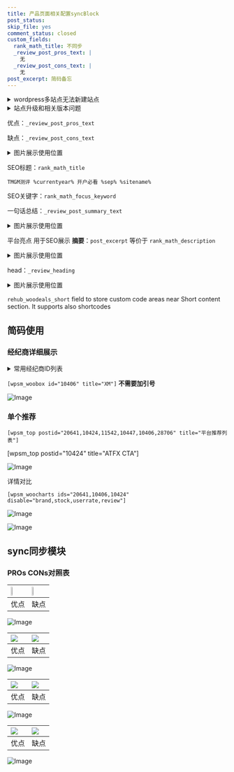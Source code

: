 ```yaml
---
title: 产品页面相关配置syncBlock
post_status: 
skip_file: yes
comment_status: closed
custom_fields:
  rank_math_title: 不同步
  _review_post_pros_text: |
    无
  _review_post_cons_text: |
    无
post_excerpt: 简码备忘
---
```

<details><summary>wordpress多站点无法新建站点</summary>

<li>和报错需要清理cookies一样的原因</li>
<li>wp-config.php里面<code>define( 'SUBDOMAIN_INSTALL', false );//子域名安装</code></li>
<li>新建子站点是用<code>define( 'SUBDOMAIN_INSTALL', true);//子域名安装</code> 完成以后，改成<code>false</code></li>
</details>

<details><summary>站点升级和相关版本问题</summary>

<p>wordpress：5.9.9
woocommerce：7.5.1
出现问题的地方：主题选项里面>><strong>Product layout >>compact style</strong></p>
<p>如何出现没有用过的字段 导致无法保存。先导出配置 然后进行修改，后面再次恢复即可。</p>
<p>出现部分字段无法显示时，需要返回默认布局后，对产品进行保存就好了。</p>
<p></p>
</details>

优点：`_review_post_pros_text`

缺点：`_review_post_cons_text`

<details><summary>图片展示使用位置</summary>

<img src="https://prod-files-secure.s3.us-west-2.amazonaws.com/39ed1227-6d7d-4570-be36-9ccd4a2c4241/f51d3d83-55d4-4bdf-9604-f37ec77ab556/Untitled.png?X-Amz-Algorithm=AWS4-HMAC-SHA256&X-Amz-Content-Sha256=UNSIGNED-PAYLOAD&X-Amz-Credential=ASIAZI2LB4663CINVA6V%2F20250627%2Fus-west-2%2Fs3%2Faws4_request&X-Amz-Date=20250627T105516Z&X-Amz-Expires=3600&X-Amz-Security-Token=IQoJb3JpZ2luX2VjEHsaCXVzLXdlc3QtMiJHMEUCIQD6JGs5Fj6tIpSGbUSHzdDB9d%2FgTiLD6cSc5hh309%2FV0QIgFc%2FLtRfpNx5JGJ4mm19aArCvbQYDONH8WZh%2BcdJBC9gq%2FwMIdBAAGgw2Mzc0MjMxODM4MDUiDNQUI3xRuElfZCTwNyrcA94BiC7fooHpR6Q9e5f0Rg9LCkQXGE5zyM0VMsv4lAoZq5A4U%2F3iihT5ffpJdecoq6523QQZhVVGT4PKwh%2BitwVuo0EMUDQntrJq9E44%2B0Jpwxp9zxXDhFH%2BomdnUxbll5oI31uM6Yf4KkgPA4vghw6gL2WCjfqqaN0iC%2FcvvrLzP3HnnMZVgSxgEtJeLJ1yMANeZpm89ot5T8Npqpu2BjGts96DUQWX%2BFWCi4wnfjW6EuJpjPWpNLju4mHN1L8gA5WGbg5OOlVPildBvKJifgyU5dBNb6lJJf%2FS3qPakX0QIa2El5evtY0S7AbUh%2FpOA9EB8UC5s8g5y68vMmnz230t6a0iUcrnPJlFnr4g9uQYWc%2BNeHNl8oDt5ySF41drRHkDCiZNDL5OoX29vgMyT1mlIAzBHlsp%2BwEhGkyEyEmn17iYE6QrPFFC7SnILFLSGcgh%2F84yLgJGlplR7Mk8OuyNfywunW5405pGHWxxb9smuSaE0QCaMNNhGcxcgxMWmV3R6f4NORCl3YC36MpoKH1Gaptyn3pYIL1Y3FnO2zcvDsFQq8pGJuOphaUmYakdgptIAOHVrdShMaO3DoNKG6lXB095ytkyrbTKCwFsgPxoyyr%2FDSnYUThJMwLqMKPj%2BcIGOqUBI5U0YPSBo0b78ZuCz7Cye3cVjjcCWfgLRGn4qjjqKTG08aWQCI%2Bfgt363t8w5w5vpNTa05a8vekL5K%2FQEDk1ymqtOYe1NAPj1IgmqFGPEvNEQ%2FxR0lgZHTmHzzOpgn6ExYWmd5WslnsfKwb9RJVy3QASRd2mlsp87pQJPEmfIyg8n5nslGYH8fpxm5jdaGZ5r2y82Ec0m330yZEp%2F1r36dfD3tdm&X-Amz-Signature=442b55c6abae4166302cc4120a81f23098180774016ecb626477f27db2dadbff&X-Amz-SignedHeaders=host&x-amz-checksum-mode=ENABLED&x-id=GetObject" alt="Image">
</details>

SEO标题：`rank_math_title`

`TMGM测评 %currentyear% 开户必看 %sep% %sitename%`

SEO关键字：`rank_math_focus_keyword`

一句话总结：`_review_post_summary_text`

<details><summary>图片展示使用位置</summary>

<img src="https://prod-files-secure.s3.us-west-2.amazonaws.com/39ed1227-6d7d-4570-be36-9ccd4a2c4241/4b96a922-296c-4f4e-8630-d1c870cbce01/Untitled.png?X-Amz-Algorithm=AWS4-HMAC-SHA256&X-Amz-Content-Sha256=UNSIGNED-PAYLOAD&X-Amz-Credential=ASIAZI2LB466RCPRLQZT%2F20250627%2Fus-west-2%2Fs3%2Faws4_request&X-Amz-Date=20250627T105517Z&X-Amz-Expires=3600&X-Amz-Security-Token=IQoJb3JpZ2luX2VjEHsaCXVzLXdlc3QtMiJGMEQCICXvIo5bPHBu6UbgZrPYJJuMgUfZQEHfcuJJ8eaH66V4AiB8ZnNPF7O90ZUGAzUNazpDeLd2YNfCTFGwrQe%2FrC%2ByACr%2FAwh0EAAaDDYzNzQyMzE4MzgwNSIMTw5eJ3LznswVkz7eKtwDJxPDH3eE09HHa14OUNaFPdxknCjlTxGKmwgw7bIrlZnjgzJKDz76Cy6oedLidVMq7HGPMTR%2BYqahyXtZ%2FaHuVTIAUw8LWfSVKlpUfx7f%2B412v%2FZnna%2B4LDshB7kdXq9uaq0f4%2FxwZMhOpotQ4j52p%2FGs3ovA13aRN6rJGZ%2B83PGz9Jp%2BiFn%2BsatrS%2BiJRQ%2FToPaaxSJsw33wo0bpy7yPctVvp4VvApN%2FA5aWnDRisC8%2FVesY6VFyiDsEdpnqP67KBWzfChpkIslW8LOgrynOz7xgVI60YdqM7rg5%2FcuRt0kpXUzBq%2FVOtby7f8YtuOCEyE1h7OQQb709VJ0FN1TDYkQ8JJl6gdd7Xyi1Lv0XXGF4gzrnSkDek1wpAt%2Bi7djL17b5U7aU0Ot%2F7Ox6RW0tbgrMrwKdF0%2B%2FZIFe3ECEgN%2FZNHvoZf8yKb%2F3WWagsIQ4mqdiliAN2O4cvYQF2u5WuCuNmxfZq3vjkjvL7i5O5abNmLZpyeqw4YxlNJvWsfQqlFap77vEeDKWoz8Wzc0NeAT2ooh7%2BtZFMXEcsVbd25PF0XElENULB2Wg84hL2MZmfKdiS8Cwe9Mw88wv0sLl8yYOI7t1nNNOcSqPYVA8XEeaRjE1D50610gs%2FqAw6eL5wgY6pgFzDvAPUjHeftGZFYWudsrM7UvO9vhJz1mwNdbRv%2FyNqNFbFYpJDAPpiWiQQEDqlcF0S8D5PfkMeP9eHNLPH3TajxXTkuEt6ETIj5aR0MvYkFv8A%2BR4dcBDZmDNRm5qzYd5F2ewCjLkUxmMPle2vNUHnvEIfcC24jS9GWLSPK8%2BkpUKELU6dOfSMVhc2Tj5e5Qn93K90axOtcDjZSs1bWs8SH2gB9gh&X-Amz-Signature=74a9c0a7dda96e61bf5a3cbda3c59f2c298fafd9612cc25b68bdf5761b475bde&X-Amz-SignedHeaders=host&x-amz-checksum-mode=ENABLED&x-id=GetObject" alt="Image">
</details>

平台亮点 用于SEO展示 **摘要**：`post_excerpt`  等价于 `rank_math_description`

<details><summary>图片展示使用位置</summary>

<img src="https://prod-files-secure.s3.us-west-2.amazonaws.com/39ed1227-6d7d-4570-be36-9ccd4a2c4241/1ee11f63-b60a-4dfe-a7a7-d58ff23b5d88/Untitled.png?X-Amz-Algorithm=AWS4-HMAC-SHA256&X-Amz-Content-Sha256=UNSIGNED-PAYLOAD&X-Amz-Credential=ASIAZI2LB466VQFDMKFJ%2F20250627%2Fus-west-2%2Fs3%2Faws4_request&X-Amz-Date=20250627T105517Z&X-Amz-Expires=3600&X-Amz-Security-Token=IQoJb3JpZ2luX2VjEHsaCXVzLXdlc3QtMiJGMEQCIBq1GiMCaxbuH9DaiIB%2Bk5o4LiUDUbhiYgwfw9CkbM%2BQAiAVVO00ItTpn49ehcx62t4rwgNwdRvbwAnO7tGI3QdzYir%2FAwh0EAAaDDYzNzQyMzE4MzgwNSIM2OuKsz7DKZO55I9kKtwDUxrWomiqVrUQVGautcf6Q3PjPDcp%2FuAsfR71RAyAtFTk5swqFri4t6ESULH%2BAxL1jxi1Zmr0m7%2F5PY1kqyiJcGG2LYCbSJ0LGmNndcNrIVxpBE5HDLmLDnUpT2slZnBRcZ5SwGUm31iwA710O1ygIohZR5skr5zmC8xrLoIXK1bLt%2FO8UXl9rI6pqMPH%2F8IaB9UaZ%2B%2BikdivR17CXHlFAPs1Gjq3PqmGc4CaMIdZTeGcEAyPnLB4iO5nB4AgsmbjU5GPHir0QgTXx8bVes1xMTveKnfvzLndn2IsS4NmNi8HcC4MwWBBMukWaGe3v19VcXua2f%2BAeuXgdxQtl%2FqiurED74ew9RSGRRN9%2BeQ5ltzxSz%2BqDzvkA1IAGEmEuWvva0TFDSp9STB9u%2BxGgGYm6ZVDQi2uku%2B4D83Uv71EOnTLbeokvnme%2FNBdgP%2BW0ZLcpVCq%2BPZbGLnilIS7Eyw6fVs78a7gB73oPxaByfWbCdVzJ3gtLDlY5bAf91X%2BLZjr%2F%2BIYsjd6s5AtBAj7OgxKY%2FZ2Agm0PDEcjsz69GoOTZA0Sr1pUqxl1VGjX0NGGcMjDioUlhPkt7MArNtmCdH1De%2FW50DoqWH4xNJcmS%2BdhJbMt5OlMM3Rn5rctYQwuuP5wgY6pgGyCn4fmyb6C%2Bo%2FgYa0%2FmoYD82HrLQ1RzEWQWF8lJgQGRmAioA%2FiYR%2F%2B6X1n0ZU1tduor3SpcKCPgI54xYcp69vRuDSclFpBlSxaQuR%2BCptoCMH%2FZCzZc4nyIxMVLbK7ILMb1tOzyl4dhciOLs3L3B8shJ%2BovR3s%2BH%2B2DNYn2GBso294TU6Dc4vS7r0QpS%2FK0LvCmSeKXINiTSdJe3fs%2BTT%2BVMHQ8UC&X-Amz-Signature=c21e9893384bafb6ff7d7f928e47af7965dea8b0fdb1408548528659f9e16e9a&X-Amz-SignedHeaders=host&x-amz-checksum-mode=ENABLED&x-id=GetObject" alt="Image">
<img src="https://prod-files-secure.s3.us-west-2.amazonaws.com/39ed1227-6d7d-4570-be36-9ccd4a2c4241/ad4118b5-78d8-4fbe-801e-3b29b5d99c01/Untitled.png?X-Amz-Algorithm=AWS4-HMAC-SHA256&X-Amz-Content-Sha256=UNSIGNED-PAYLOAD&X-Amz-Credential=ASIAZI2LB466VQFDMKFJ%2F20250627%2Fus-west-2%2Fs3%2Faws4_request&X-Amz-Date=20250627T105517Z&X-Amz-Expires=3600&X-Amz-Security-Token=IQoJb3JpZ2luX2VjEHsaCXVzLXdlc3QtMiJGMEQCIBq1GiMCaxbuH9DaiIB%2Bk5o4LiUDUbhiYgwfw9CkbM%2BQAiAVVO00ItTpn49ehcx62t4rwgNwdRvbwAnO7tGI3QdzYir%2FAwh0EAAaDDYzNzQyMzE4MzgwNSIM2OuKsz7DKZO55I9kKtwDUxrWomiqVrUQVGautcf6Q3PjPDcp%2FuAsfR71RAyAtFTk5swqFri4t6ESULH%2BAxL1jxi1Zmr0m7%2F5PY1kqyiJcGG2LYCbSJ0LGmNndcNrIVxpBE5HDLmLDnUpT2slZnBRcZ5SwGUm31iwA710O1ygIohZR5skr5zmC8xrLoIXK1bLt%2FO8UXl9rI6pqMPH%2F8IaB9UaZ%2B%2BikdivR17CXHlFAPs1Gjq3PqmGc4CaMIdZTeGcEAyPnLB4iO5nB4AgsmbjU5GPHir0QgTXx8bVes1xMTveKnfvzLndn2IsS4NmNi8HcC4MwWBBMukWaGe3v19VcXua2f%2BAeuXgdxQtl%2FqiurED74ew9RSGRRN9%2BeQ5ltzxSz%2BqDzvkA1IAGEmEuWvva0TFDSp9STB9u%2BxGgGYm6ZVDQi2uku%2B4D83Uv71EOnTLbeokvnme%2FNBdgP%2BW0ZLcpVCq%2BPZbGLnilIS7Eyw6fVs78a7gB73oPxaByfWbCdVzJ3gtLDlY5bAf91X%2BLZjr%2F%2BIYsjd6s5AtBAj7OgxKY%2FZ2Agm0PDEcjsz69GoOTZA0Sr1pUqxl1VGjX0NGGcMjDioUlhPkt7MArNtmCdH1De%2FW50DoqWH4xNJcmS%2BdhJbMt5OlMM3Rn5rctYQwuuP5wgY6pgGyCn4fmyb6C%2Bo%2FgYa0%2FmoYD82HrLQ1RzEWQWF8lJgQGRmAioA%2FiYR%2F%2B6X1n0ZU1tduor3SpcKCPgI54xYcp69vRuDSclFpBlSxaQuR%2BCptoCMH%2FZCzZc4nyIxMVLbK7ILMb1tOzyl4dhciOLs3L3B8shJ%2BovR3s%2BH%2B2DNYn2GBso294TU6Dc4vS7r0QpS%2FK0LvCmSeKXINiTSdJe3fs%2BTT%2BVMHQ8UC&X-Amz-Signature=34fbaf6e95f39ce1392ea03a0a9e5e289d4f9ac03a8158a4d63d796fa2dabce0&X-Amz-SignedHeaders=host&x-amz-checksum-mode=ENABLED&x-id=GetObject" alt="Image">
<img src="https://prod-files-secure.s3.us-west-2.amazonaws.com/39ed1227-6d7d-4570-be36-9ccd4a2c4241/a38cf7c9-a79c-4b64-9e94-13589fe0758b/Untitled.png?X-Amz-Algorithm=AWS4-HMAC-SHA256&X-Amz-Content-Sha256=UNSIGNED-PAYLOAD&X-Amz-Credential=ASIAZI2LB466VQFDMKFJ%2F20250627%2Fus-west-2%2Fs3%2Faws4_request&X-Amz-Date=20250627T105517Z&X-Amz-Expires=3600&X-Amz-Security-Token=IQoJb3JpZ2luX2VjEHsaCXVzLXdlc3QtMiJGMEQCIBq1GiMCaxbuH9DaiIB%2Bk5o4LiUDUbhiYgwfw9CkbM%2BQAiAVVO00ItTpn49ehcx62t4rwgNwdRvbwAnO7tGI3QdzYir%2FAwh0EAAaDDYzNzQyMzE4MzgwNSIM2OuKsz7DKZO55I9kKtwDUxrWomiqVrUQVGautcf6Q3PjPDcp%2FuAsfR71RAyAtFTk5swqFri4t6ESULH%2BAxL1jxi1Zmr0m7%2F5PY1kqyiJcGG2LYCbSJ0LGmNndcNrIVxpBE5HDLmLDnUpT2slZnBRcZ5SwGUm31iwA710O1ygIohZR5skr5zmC8xrLoIXK1bLt%2FO8UXl9rI6pqMPH%2F8IaB9UaZ%2B%2BikdivR17CXHlFAPs1Gjq3PqmGc4CaMIdZTeGcEAyPnLB4iO5nB4AgsmbjU5GPHir0QgTXx8bVes1xMTveKnfvzLndn2IsS4NmNi8HcC4MwWBBMukWaGe3v19VcXua2f%2BAeuXgdxQtl%2FqiurED74ew9RSGRRN9%2BeQ5ltzxSz%2BqDzvkA1IAGEmEuWvva0TFDSp9STB9u%2BxGgGYm6ZVDQi2uku%2B4D83Uv71EOnTLbeokvnme%2FNBdgP%2BW0ZLcpVCq%2BPZbGLnilIS7Eyw6fVs78a7gB73oPxaByfWbCdVzJ3gtLDlY5bAf91X%2BLZjr%2F%2BIYsjd6s5AtBAj7OgxKY%2FZ2Agm0PDEcjsz69GoOTZA0Sr1pUqxl1VGjX0NGGcMjDioUlhPkt7MArNtmCdH1De%2FW50DoqWH4xNJcmS%2BdhJbMt5OlMM3Rn5rctYQwuuP5wgY6pgGyCn4fmyb6C%2Bo%2FgYa0%2FmoYD82HrLQ1RzEWQWF8lJgQGRmAioA%2FiYR%2F%2B6X1n0ZU1tduor3SpcKCPgI54xYcp69vRuDSclFpBlSxaQuR%2BCptoCMH%2FZCzZc4nyIxMVLbK7ILMb1tOzyl4dhciOLs3L3B8shJ%2BovR3s%2BH%2B2DNYn2GBso294TU6Dc4vS7r0QpS%2FK0LvCmSeKXINiTSdJe3fs%2BTT%2BVMHQ8UC&X-Amz-Signature=12240e261a6f38161bacb135d261d6408ed9621ceef98243825de0ff43a2cc0a&X-Amz-SignedHeaders=host&x-amz-checksum-mode=ENABLED&x-id=GetObject" alt="Image">
<img src="https://prod-files-secure.s3.us-west-2.amazonaws.com/39ed1227-6d7d-4570-be36-9ccd4a2c4241/7da6fc1e-d2ac-42ae-8c75-cb5749aa18f6/Untitled.png?X-Amz-Algorithm=AWS4-HMAC-SHA256&X-Amz-Content-Sha256=UNSIGNED-PAYLOAD&X-Amz-Credential=ASIAZI2LB466VQFDMKFJ%2F20250627%2Fus-west-2%2Fs3%2Faws4_request&X-Amz-Date=20250627T105517Z&X-Amz-Expires=3600&X-Amz-Security-Token=IQoJb3JpZ2luX2VjEHsaCXVzLXdlc3QtMiJGMEQCIBq1GiMCaxbuH9DaiIB%2Bk5o4LiUDUbhiYgwfw9CkbM%2BQAiAVVO00ItTpn49ehcx62t4rwgNwdRvbwAnO7tGI3QdzYir%2FAwh0EAAaDDYzNzQyMzE4MzgwNSIM2OuKsz7DKZO55I9kKtwDUxrWomiqVrUQVGautcf6Q3PjPDcp%2FuAsfR71RAyAtFTk5swqFri4t6ESULH%2BAxL1jxi1Zmr0m7%2F5PY1kqyiJcGG2LYCbSJ0LGmNndcNrIVxpBE5HDLmLDnUpT2slZnBRcZ5SwGUm31iwA710O1ygIohZR5skr5zmC8xrLoIXK1bLt%2FO8UXl9rI6pqMPH%2F8IaB9UaZ%2B%2BikdivR17CXHlFAPs1Gjq3PqmGc4CaMIdZTeGcEAyPnLB4iO5nB4AgsmbjU5GPHir0QgTXx8bVes1xMTveKnfvzLndn2IsS4NmNi8HcC4MwWBBMukWaGe3v19VcXua2f%2BAeuXgdxQtl%2FqiurED74ew9RSGRRN9%2BeQ5ltzxSz%2BqDzvkA1IAGEmEuWvva0TFDSp9STB9u%2BxGgGYm6ZVDQi2uku%2B4D83Uv71EOnTLbeokvnme%2FNBdgP%2BW0ZLcpVCq%2BPZbGLnilIS7Eyw6fVs78a7gB73oPxaByfWbCdVzJ3gtLDlY5bAf91X%2BLZjr%2F%2BIYsjd6s5AtBAj7OgxKY%2FZ2Agm0PDEcjsz69GoOTZA0Sr1pUqxl1VGjX0NGGcMjDioUlhPkt7MArNtmCdH1De%2FW50DoqWH4xNJcmS%2BdhJbMt5OlMM3Rn5rctYQwuuP5wgY6pgGyCn4fmyb6C%2Bo%2FgYa0%2FmoYD82HrLQ1RzEWQWF8lJgQGRmAioA%2FiYR%2F%2B6X1n0ZU1tduor3SpcKCPgI54xYcp69vRuDSclFpBlSxaQuR%2BCptoCMH%2FZCzZc4nyIxMVLbK7ILMb1tOzyl4dhciOLs3L3B8shJ%2BovR3s%2BH%2B2DNYn2GBso294TU6Dc4vS7r0QpS%2FK0LvCmSeKXINiTSdJe3fs%2BTT%2BVMHQ8UC&X-Amz-Signature=ae3cdbdc4d08b10b36938baab615fe2586bd5f4d7420b42206c6d8f1d8c5a8ff&X-Amz-SignedHeaders=host&x-amz-checksum-mode=ENABLED&x-id=GetObject" alt="Image">
<img src="https://prod-files-secure.s3.us-west-2.amazonaws.com/39ed1227-6d7d-4570-be36-9ccd4a2c4241/7e97f40a-eaee-47f5-b2f9-475f96808fa7/Untitled.png?X-Amz-Algorithm=AWS4-HMAC-SHA256&X-Amz-Content-Sha256=UNSIGNED-PAYLOAD&X-Amz-Credential=ASIAZI2LB466VQFDMKFJ%2F20250627%2Fus-west-2%2Fs3%2Faws4_request&X-Amz-Date=20250627T105517Z&X-Amz-Expires=3600&X-Amz-Security-Token=IQoJb3JpZ2luX2VjEHsaCXVzLXdlc3QtMiJGMEQCIBq1GiMCaxbuH9DaiIB%2Bk5o4LiUDUbhiYgwfw9CkbM%2BQAiAVVO00ItTpn49ehcx62t4rwgNwdRvbwAnO7tGI3QdzYir%2FAwh0EAAaDDYzNzQyMzE4MzgwNSIM2OuKsz7DKZO55I9kKtwDUxrWomiqVrUQVGautcf6Q3PjPDcp%2FuAsfR71RAyAtFTk5swqFri4t6ESULH%2BAxL1jxi1Zmr0m7%2F5PY1kqyiJcGG2LYCbSJ0LGmNndcNrIVxpBE5HDLmLDnUpT2slZnBRcZ5SwGUm31iwA710O1ygIohZR5skr5zmC8xrLoIXK1bLt%2FO8UXl9rI6pqMPH%2F8IaB9UaZ%2B%2BikdivR17CXHlFAPs1Gjq3PqmGc4CaMIdZTeGcEAyPnLB4iO5nB4AgsmbjU5GPHir0QgTXx8bVes1xMTveKnfvzLndn2IsS4NmNi8HcC4MwWBBMukWaGe3v19VcXua2f%2BAeuXgdxQtl%2FqiurED74ew9RSGRRN9%2BeQ5ltzxSz%2BqDzvkA1IAGEmEuWvva0TFDSp9STB9u%2BxGgGYm6ZVDQi2uku%2B4D83Uv71EOnTLbeokvnme%2FNBdgP%2BW0ZLcpVCq%2BPZbGLnilIS7Eyw6fVs78a7gB73oPxaByfWbCdVzJ3gtLDlY5bAf91X%2BLZjr%2F%2BIYsjd6s5AtBAj7OgxKY%2FZ2Agm0PDEcjsz69GoOTZA0Sr1pUqxl1VGjX0NGGcMjDioUlhPkt7MArNtmCdH1De%2FW50DoqWH4xNJcmS%2BdhJbMt5OlMM3Rn5rctYQwuuP5wgY6pgGyCn4fmyb6C%2Bo%2FgYa0%2FmoYD82HrLQ1RzEWQWF8lJgQGRmAioA%2FiYR%2F%2B6X1n0ZU1tduor3SpcKCPgI54xYcp69vRuDSclFpBlSxaQuR%2BCptoCMH%2FZCzZc4nyIxMVLbK7ILMb1tOzyl4dhciOLs3L3B8shJ%2BovR3s%2BH%2B2DNYn2GBso294TU6Dc4vS7r0QpS%2FK0LvCmSeKXINiTSdJe3fs%2BTT%2BVMHQ8UC&X-Amz-Signature=cdb0b1458249869f26a9c6004437881b6367bb3027a5d8cebe27ce4743896879&X-Amz-SignedHeaders=host&x-amz-checksum-mode=ENABLED&x-id=GetObject" alt="Image">
</details>

head：`_review_heading`

<details><summary>图片展示使用位置</summary>

<img src="https://prod-files-secure.s3.us-west-2.amazonaws.com/39ed1227-6d7d-4570-be36-9ccd4a2c4241/3a4650ad-9887-415c-889a-edd51fa54f27/Untitled.png?X-Amz-Algorithm=AWS4-HMAC-SHA256&X-Amz-Content-Sha256=UNSIGNED-PAYLOAD&X-Amz-Credential=ASIAZI2LB466TFUQOTQS%2F20250627%2Fus-west-2%2Fs3%2Faws4_request&X-Amz-Date=20250627T105517Z&X-Amz-Expires=3600&X-Amz-Security-Token=IQoJb3JpZ2luX2VjEHsaCXVzLXdlc3QtMiJHMEUCIQDiFLGl5MRhDrAjBW4vgD10M9C%2BNw%2BTdmz03F92MMCpDQIgXJz%2FGHyTEiNT8n%2BjsYKXfQZRMmaayRD5Hq0fYSyj33Iq%2FwMIdBAAGgw2Mzc0MjMxODM4MDUiDFGPvvsLGC1kmwgijCrcA5uODkAljbsCjPiStEkeyzu9fxIVrxyRsSKjUBLSryGLooF88ORmOHS7QscT%2BGRCncwGPHFQX%2Fy6wsWM5vxLTDHKYM1t9YFZxHtYgu%2FX%2Blg6zubmr3ZjOeVIQAmSasoBqFtqrQVjqHj5nBmqWYpzg8LqDrJ%2FanHO0w44ueJZ2Dc72FGlCY4zcMjUgTnJUTygqFqMpvKL9ug8LM39aGKVVmj85A2FHbgByF43nK1MJ541VtZPkHOzIs8j%2BRjM%2BORtb189dB8uDF%2BobP13WQfn5ynNsadFxv3jC%2FSCBCWb3EBjy2wDDDl0X9lDnuFhyZVi7xzsEwctJAwaf%2FY8We6GJTqavbXYF3pEfh2zAGKh5HbA32Vcs8YWpOKGuK65S1jURzzePPSuGDTR5av7ZU5QDxJGDj4UuGpPRPHO%2Bfgc3LWiOIsi3d0Tvu1atrpFl1gvsml%2FTP1RTfrhzFuMQAm56oU0KlP9i4eCepJ8CtSz8gTEARTRkrD%2BPeJGwHhqoSiNPjrFGSqeC1Sr8GWAAbX0k0%2BDp2h8%2B2HZZrto%2B8SjdE4Dby5e%2FEJPzHxRz3q%2B5nz7pusXWyenJm0KXTR14N9slT8nfO2y4oWmwaBIk%2FCRHeReh%2BNHi4eH42yXLJCLMMXj%2BcIGOqUBudZUMuaJbEX16ebpj4vrCW4fbj78oyj8r%2FAWM04wyJr4PtsV15SXiMNnqxGBGPRlnfumvV7QEaSsotLJkN3O0oJd%2B%2BppuWEgqCqaxAI3eoZBgm7JIgrftwzZRusiZCPaYBUzfiUM3RwCC5VCwnowJIPbJTE8lEcM7rAnxO25uZmbVFCfnmldS7Af%2FHgvAFOmLoT2zMetuBhLiqHsPsxJbrZOioqC&X-Amz-Signature=96a61c1b67384a2e7fcd7ba00afb771a776a74222f2f078d80c95dbc9e72bceb&X-Amz-SignedHeaders=host&x-amz-checksum-mode=ENABLED&x-id=GetObject" alt="Image">
</details>

`rehub_woodeals_short`	field to store custom code areas near Short content section. It supports also shortcodes



## 简码使用

### 经纪商详细展示

<details><summary>常用经纪商ID列表</summary>

<pre><code class="php">嘉盛 ===> 20641  [wpsm_woobox id="20641" title="嘉盛"]
易信easymarkets ===> 11542  [wpsm_woobox id="11542" title="易信easymarkets"]
ATFX外汇 ===> 10424  [wpsm_woobox id="10424" title="ATFX"]
XM ===> 10406  [wpsm_woobox id="10406" title="XM"]
TMGM ===> 29622  [wpsm_woobox id="29622" title="TMGM"]
HYCM ===> 10447  [wpsm_woobox id="10447" title="HYCM"]
fpmarkets澳福外汇 ===> 20639  [wpsm_woobox id="20639" title="fpmarkets澳福外汇"]</code></pre>
</details>

`[wpsm_woobox id="10406" title="XM"]` **不需要加引号**

![Image](https://prod-files-secure.s3.us-west-2.amazonaws.com/39ed1227-6d7d-4570-be36-9ccd4a2c4241/4f898f9d-0fa7-4e43-acd3-ac6bc7be575a/Untitled.png?X-Amz-Algorithm=AWS4-HMAC-SHA256&X-Amz-Content-Sha256=UNSIGNED-PAYLOAD&X-Amz-Credential=ASIAZI2LB466QXZDTKRC%2F20250627%2Fus-west-2%2Fs3%2Faws4_request&X-Amz-Date=20250627T105515Z&X-Amz-Expires=3600&X-Amz-Security-Token=IQoJb3JpZ2luX2VjEHsaCXVzLXdlc3QtMiJHMEUCIQDysxKx%2FrEsWh%2FsL1ngCrh6sC7vkvbNgonfj72ehBZ1jQIgRK1haD8tVWRWYCUCPNX9WJLPMpekWGmf141dLL19ej8q%2FwMIdBAAGgw2Mzc0MjMxODM4MDUiDKy6zHsp0m0GFWBfPyrcAz6LwW1bLFlBRsydQlEEkKcAr903HS9MBxnj9hPdqcm8KLIExIpjKwMUlkXyXLmZ1OEVFdNAJqJ6BtWw2w7afwrVDh39cScpGmcySKThblPjUM1NrczaLVqX5vsgWxMukTM2%2F2ksKViBpCBp5in05qaZSp8H7cCMN6vZWWAXu%2BnAsh1PSkqc5lQ%2B8%2FwerarEfXZ7%2BEBR65kjs4EpzolX3C8r2KHAnefdib3ZFpN1%2F6c0b%2Bge3EYeq6QHKeDZHf2doedWATScnANpeLz6p3%2BVrGxE4AcXGDcK6UEOo5Px6ASDDoaXHEt8HCr8Df%2Fe%2BOX%2FhUqPvU%2BTLYYzRs48bf57rwg8Ps%2Fu5DM9%2F08Dxj0yFp%2BK3%2B6YN9I%2Bmc38O140snO8cOKQOA7iaYISwOvxqVhMTB%2Fv%2Fy9%2F%2Bq2ofCpUGf3MImjfyGYrBpRFyoJxRL0UW4L5KKqgQnQaD3Z0UaeFOWWt2oTdksUi45%2BhRz39avn9Iy7k433CEtriOqlAX5SC%2BU5eyI8p9T3PFVmMkt%2Bc%2B4keYqVMVahJsL08qg8lmdLkvHOiajnYNDLezHGiPcbvvDDIbkwEbVwt6KljBTIdcqWjqpM113XygZhLkG3b%2BT%2FJEvPuoYNhzkStr1kzZdULMOni%2BcIGOqUBxVhg6DNtYzkFv%2BL23UyMaH%2BKfJIU8sIW6pr0rX40AL1Myvx5IpQf1n4xrCHWFIoAGE%2FmmFN336ANilQ5ywdy0lP0E0WwRR3k2%2BlRzsZGJlpXEpCe7TwVrLsA17hQ%2BMHvaEI35htoUG45jLNgK%2F2BK5SvUn%2BxVOuewtdHJp%2FIkszvVmNnViw3dJCzeSqJJPzCf37F7pBY%2F%2FPWCfM2s8PA4Lh2pdoY&X-Amz-Signature=ea49c1590501e2481ff8568c4d455dde28fa2faed58b13bc6c04c0f21fabd028&X-Amz-SignedHeaders=host&x-amz-checksum-mode=ENABLED&x-id=GetObject)

### 单个推荐
`[wpsm_top postid="20641,10424,11542,10447,10406,28706" title="平台推荐列表"]`

[wpsm_top postid="10424" title="ATFX CTA"]

![Image](https://prod-files-secure.s3.us-west-2.amazonaws.com/39ed1227-6d7d-4570-be36-9ccd4a2c4241/5ac620dc-51a8-48b6-b55d-91f47299193c/Untitled.png?X-Amz-Algorithm=AWS4-HMAC-SHA256&X-Amz-Content-Sha256=UNSIGNED-PAYLOAD&X-Amz-Credential=ASIAZI2LB466QXZDTKRC%2F20250627%2Fus-west-2%2Fs3%2Faws4_request&X-Amz-Date=20250627T105515Z&X-Amz-Expires=3600&X-Amz-Security-Token=IQoJb3JpZ2luX2VjEHsaCXVzLXdlc3QtMiJHMEUCIQDysxKx%2FrEsWh%2FsL1ngCrh6sC7vkvbNgonfj72ehBZ1jQIgRK1haD8tVWRWYCUCPNX9WJLPMpekWGmf141dLL19ej8q%2FwMIdBAAGgw2Mzc0MjMxODM4MDUiDKy6zHsp0m0GFWBfPyrcAz6LwW1bLFlBRsydQlEEkKcAr903HS9MBxnj9hPdqcm8KLIExIpjKwMUlkXyXLmZ1OEVFdNAJqJ6BtWw2w7afwrVDh39cScpGmcySKThblPjUM1NrczaLVqX5vsgWxMukTM2%2F2ksKViBpCBp5in05qaZSp8H7cCMN6vZWWAXu%2BnAsh1PSkqc5lQ%2B8%2FwerarEfXZ7%2BEBR65kjs4EpzolX3C8r2KHAnefdib3ZFpN1%2F6c0b%2Bge3EYeq6QHKeDZHf2doedWATScnANpeLz6p3%2BVrGxE4AcXGDcK6UEOo5Px6ASDDoaXHEt8HCr8Df%2Fe%2BOX%2FhUqPvU%2BTLYYzRs48bf57rwg8Ps%2Fu5DM9%2F08Dxj0yFp%2BK3%2B6YN9I%2Bmc38O140snO8cOKQOA7iaYISwOvxqVhMTB%2Fv%2Fy9%2F%2Bq2ofCpUGf3MImjfyGYrBpRFyoJxRL0UW4L5KKqgQnQaD3Z0UaeFOWWt2oTdksUi45%2BhRz39avn9Iy7k433CEtriOqlAX5SC%2BU5eyI8p9T3PFVmMkt%2Bc%2B4keYqVMVahJsL08qg8lmdLkvHOiajnYNDLezHGiPcbvvDDIbkwEbVwt6KljBTIdcqWjqpM113XygZhLkG3b%2BT%2FJEvPuoYNhzkStr1kzZdULMOni%2BcIGOqUBxVhg6DNtYzkFv%2BL23UyMaH%2BKfJIU8sIW6pr0rX40AL1Myvx5IpQf1n4xrCHWFIoAGE%2FmmFN336ANilQ5ywdy0lP0E0WwRR3k2%2BlRzsZGJlpXEpCe7TwVrLsA17hQ%2BMHvaEI35htoUG45jLNgK%2F2BK5SvUn%2BxVOuewtdHJp%2FIkszvVmNnViw3dJCzeSqJJPzCf37F7pBY%2F%2FPWCfM2s8PA4Lh2pdoY&X-Amz-Signature=af0342b074f869c898785fd76c06231aadcdebb9071f56cfbd059eb059417239&X-Amz-SignedHeaders=host&x-amz-checksum-mode=ENABLED&x-id=GetObject)

详情对比

`[wpsm_woocharts ids="20641,10406,10424" disable="brand,stock,userrate,review"]`

![Image](https://prod-files-secure.s3.us-west-2.amazonaws.com/39ed1227-6d7d-4570-be36-9ccd4a2c4241/bf3ba45f-b9f3-4295-8aef-b4a495fd25f4/Untitled.png?X-Amz-Algorithm=AWS4-HMAC-SHA256&X-Amz-Content-Sha256=UNSIGNED-PAYLOAD&X-Amz-Credential=ASIAZI2LB466QXZDTKRC%2F20250627%2Fus-west-2%2Fs3%2Faws4_request&X-Amz-Date=20250627T105515Z&X-Amz-Expires=3600&X-Amz-Security-Token=IQoJb3JpZ2luX2VjEHsaCXVzLXdlc3QtMiJHMEUCIQDysxKx%2FrEsWh%2FsL1ngCrh6sC7vkvbNgonfj72ehBZ1jQIgRK1haD8tVWRWYCUCPNX9WJLPMpekWGmf141dLL19ej8q%2FwMIdBAAGgw2Mzc0MjMxODM4MDUiDKy6zHsp0m0GFWBfPyrcAz6LwW1bLFlBRsydQlEEkKcAr903HS9MBxnj9hPdqcm8KLIExIpjKwMUlkXyXLmZ1OEVFdNAJqJ6BtWw2w7afwrVDh39cScpGmcySKThblPjUM1NrczaLVqX5vsgWxMukTM2%2F2ksKViBpCBp5in05qaZSp8H7cCMN6vZWWAXu%2BnAsh1PSkqc5lQ%2B8%2FwerarEfXZ7%2BEBR65kjs4EpzolX3C8r2KHAnefdib3ZFpN1%2F6c0b%2Bge3EYeq6QHKeDZHf2doedWATScnANpeLz6p3%2BVrGxE4AcXGDcK6UEOo5Px6ASDDoaXHEt8HCr8Df%2Fe%2BOX%2FhUqPvU%2BTLYYzRs48bf57rwg8Ps%2Fu5DM9%2F08Dxj0yFp%2BK3%2B6YN9I%2Bmc38O140snO8cOKQOA7iaYISwOvxqVhMTB%2Fv%2Fy9%2F%2Bq2ofCpUGf3MImjfyGYrBpRFyoJxRL0UW4L5KKqgQnQaD3Z0UaeFOWWt2oTdksUi45%2BhRz39avn9Iy7k433CEtriOqlAX5SC%2BU5eyI8p9T3PFVmMkt%2Bc%2B4keYqVMVahJsL08qg8lmdLkvHOiajnYNDLezHGiPcbvvDDIbkwEbVwt6KljBTIdcqWjqpM113XygZhLkG3b%2BT%2FJEvPuoYNhzkStr1kzZdULMOni%2BcIGOqUBxVhg6DNtYzkFv%2BL23UyMaH%2BKfJIU8sIW6pr0rX40AL1Myvx5IpQf1n4xrCHWFIoAGE%2FmmFN336ANilQ5ywdy0lP0E0WwRR3k2%2BlRzsZGJlpXEpCe7TwVrLsA17hQ%2BMHvaEI35htoUG45jLNgK%2F2BK5SvUn%2BxVOuewtdHJp%2FIkszvVmNnViw3dJCzeSqJJPzCf37F7pBY%2F%2FPWCfM2s8PA4Lh2pdoY&X-Amz-Signature=9063dc0dd1dce28f70435c1388f2bb408077c7aead22b1f42b63bfab77e3949b&X-Amz-SignedHeaders=host&x-amz-checksum-mode=ENABLED&x-id=GetObject)

![Image](https://prod-files-secure.s3.us-west-2.amazonaws.com/39ed1227-6d7d-4570-be36-9ccd4a2c4241/30bc56ef-f383-4b48-9768-2ebc9e436ec0/Untitled.png?X-Amz-Algorithm=AWS4-HMAC-SHA256&X-Amz-Content-Sha256=UNSIGNED-PAYLOAD&X-Amz-Credential=ASIAZI2LB466QXZDTKRC%2F20250627%2Fus-west-2%2Fs3%2Faws4_request&X-Amz-Date=20250627T105515Z&X-Amz-Expires=3600&X-Amz-Security-Token=IQoJb3JpZ2luX2VjEHsaCXVzLXdlc3QtMiJHMEUCIQDysxKx%2FrEsWh%2FsL1ngCrh6sC7vkvbNgonfj72ehBZ1jQIgRK1haD8tVWRWYCUCPNX9WJLPMpekWGmf141dLL19ej8q%2FwMIdBAAGgw2Mzc0MjMxODM4MDUiDKy6zHsp0m0GFWBfPyrcAz6LwW1bLFlBRsydQlEEkKcAr903HS9MBxnj9hPdqcm8KLIExIpjKwMUlkXyXLmZ1OEVFdNAJqJ6BtWw2w7afwrVDh39cScpGmcySKThblPjUM1NrczaLVqX5vsgWxMukTM2%2F2ksKViBpCBp5in05qaZSp8H7cCMN6vZWWAXu%2BnAsh1PSkqc5lQ%2B8%2FwerarEfXZ7%2BEBR65kjs4EpzolX3C8r2KHAnefdib3ZFpN1%2F6c0b%2Bge3EYeq6QHKeDZHf2doedWATScnANpeLz6p3%2BVrGxE4AcXGDcK6UEOo5Px6ASDDoaXHEt8HCr8Df%2Fe%2BOX%2FhUqPvU%2BTLYYzRs48bf57rwg8Ps%2Fu5DM9%2F08Dxj0yFp%2BK3%2B6YN9I%2Bmc38O140snO8cOKQOA7iaYISwOvxqVhMTB%2Fv%2Fy9%2F%2Bq2ofCpUGf3MImjfyGYrBpRFyoJxRL0UW4L5KKqgQnQaD3Z0UaeFOWWt2oTdksUi45%2BhRz39avn9Iy7k433CEtriOqlAX5SC%2BU5eyI8p9T3PFVmMkt%2Bc%2B4keYqVMVahJsL08qg8lmdLkvHOiajnYNDLezHGiPcbvvDDIbkwEbVwt6KljBTIdcqWjqpM113XygZhLkG3b%2BT%2FJEvPuoYNhzkStr1kzZdULMOni%2BcIGOqUBxVhg6DNtYzkFv%2BL23UyMaH%2BKfJIU8sIW6pr0rX40AL1Myvx5IpQf1n4xrCHWFIoAGE%2FmmFN336ANilQ5ywdy0lP0E0WwRR3k2%2BlRzsZGJlpXEpCe7TwVrLsA17hQ%2BMHvaEI35htoUG45jLNgK%2F2BK5SvUn%2BxVOuewtdHJp%2FIkszvVmNnViw3dJCzeSqJJPzCf37F7pBY%2F%2FPWCfM2s8PA4Lh2pdoY&X-Amz-Signature=ef1d22b6c15994d3919d4abf52642f49a917e4d5ac819f4a5140189ce9817f62&X-Amz-SignedHeaders=host&x-amz-checksum-mode=ENABLED&x-id=GetObject)

## sync同步模块

### PROs CONs对照表

| <img src="https://cdn.ifttt.fun/gh/jarlin8/OSS@main/icons/customize/pros.svg" height="auto" width="37.3%"> | <img src="https://cdn.ifttt.fun/gh/jarlin8/OSS@main/icons/customize/cons.svg" height="auto" width="28.8%"> |
| :--- | :--- |
| 优点 | 缺点 |

![Image](https://prod-files-secure.s3.us-west-2.amazonaws.com/39ed1227-6d7d-4570-be36-9ccd4a2c4241/8742b755-dfb5-4004-9a5f-d6e561664bd8/Untitled.png?X-Amz-Algorithm=AWS4-HMAC-SHA256&X-Amz-Content-Sha256=UNSIGNED-PAYLOAD&X-Amz-Credential=ASIAZI2LB466QXZDTKRC%2F20250627%2Fus-west-2%2Fs3%2Faws4_request&X-Amz-Date=20250627T105515Z&X-Amz-Expires=3600&X-Amz-Security-Token=IQoJb3JpZ2luX2VjEHsaCXVzLXdlc3QtMiJHMEUCIQDysxKx%2FrEsWh%2FsL1ngCrh6sC7vkvbNgonfj72ehBZ1jQIgRK1haD8tVWRWYCUCPNX9WJLPMpekWGmf141dLL19ej8q%2FwMIdBAAGgw2Mzc0MjMxODM4MDUiDKy6zHsp0m0GFWBfPyrcAz6LwW1bLFlBRsydQlEEkKcAr903HS9MBxnj9hPdqcm8KLIExIpjKwMUlkXyXLmZ1OEVFdNAJqJ6BtWw2w7afwrVDh39cScpGmcySKThblPjUM1NrczaLVqX5vsgWxMukTM2%2F2ksKViBpCBp5in05qaZSp8H7cCMN6vZWWAXu%2BnAsh1PSkqc5lQ%2B8%2FwerarEfXZ7%2BEBR65kjs4EpzolX3C8r2KHAnefdib3ZFpN1%2F6c0b%2Bge3EYeq6QHKeDZHf2doedWATScnANpeLz6p3%2BVrGxE4AcXGDcK6UEOo5Px6ASDDoaXHEt8HCr8Df%2Fe%2BOX%2FhUqPvU%2BTLYYzRs48bf57rwg8Ps%2Fu5DM9%2F08Dxj0yFp%2BK3%2B6YN9I%2Bmc38O140snO8cOKQOA7iaYISwOvxqVhMTB%2Fv%2Fy9%2F%2Bq2ofCpUGf3MImjfyGYrBpRFyoJxRL0UW4L5KKqgQnQaD3Z0UaeFOWWt2oTdksUi45%2BhRz39avn9Iy7k433CEtriOqlAX5SC%2BU5eyI8p9T3PFVmMkt%2Bc%2B4keYqVMVahJsL08qg8lmdLkvHOiajnYNDLezHGiPcbvvDDIbkwEbVwt6KljBTIdcqWjqpM113XygZhLkG3b%2BT%2FJEvPuoYNhzkStr1kzZdULMOni%2BcIGOqUBxVhg6DNtYzkFv%2BL23UyMaH%2BKfJIU8sIW6pr0rX40AL1Myvx5IpQf1n4xrCHWFIoAGE%2FmmFN336ANilQ5ywdy0lP0E0WwRR3k2%2BlRzsZGJlpXEpCe7TwVrLsA17hQ%2BMHvaEI35htoUG45jLNgK%2F2BK5SvUn%2BxVOuewtdHJp%2FIkszvVmNnViw3dJCzeSqJJPzCf37F7pBY%2F%2FPWCfM2s8PA4Lh2pdoY&X-Amz-Signature=b4f5383bb00e873c5200d51ad75dbc4b85db8371caee29336030e10682bf406a&X-Amz-SignedHeaders=host&x-amz-checksum-mode=ENABLED&x-id=GetObject)

| <img src="https://cdn.ifttt.fun/gh/jarlin8/OSS@main/icons/customize/pros1.svg" height="auto"> | <img src="https://cdn.ifttt.fun/gh/jarlin8/OSS@main/icons/customize/cons1.svg" height="auto"> |
| :--- | :--- |
| 优点 | 缺点 |

![Image](https://prod-files-secure.s3.us-west-2.amazonaws.com/39ed1227-6d7d-4570-be36-9ccd4a2c4241/806358f8-c9c4-4e17-bb35-c6c76a5397a5/Untitled.png?X-Amz-Algorithm=AWS4-HMAC-SHA256&X-Amz-Content-Sha256=UNSIGNED-PAYLOAD&X-Amz-Credential=ASIAZI2LB466QXZDTKRC%2F20250627%2Fus-west-2%2Fs3%2Faws4_request&X-Amz-Date=20250627T105515Z&X-Amz-Expires=3600&X-Amz-Security-Token=IQoJb3JpZ2luX2VjEHsaCXVzLXdlc3QtMiJHMEUCIQDysxKx%2FrEsWh%2FsL1ngCrh6sC7vkvbNgonfj72ehBZ1jQIgRK1haD8tVWRWYCUCPNX9WJLPMpekWGmf141dLL19ej8q%2FwMIdBAAGgw2Mzc0MjMxODM4MDUiDKy6zHsp0m0GFWBfPyrcAz6LwW1bLFlBRsydQlEEkKcAr903HS9MBxnj9hPdqcm8KLIExIpjKwMUlkXyXLmZ1OEVFdNAJqJ6BtWw2w7afwrVDh39cScpGmcySKThblPjUM1NrczaLVqX5vsgWxMukTM2%2F2ksKViBpCBp5in05qaZSp8H7cCMN6vZWWAXu%2BnAsh1PSkqc5lQ%2B8%2FwerarEfXZ7%2BEBR65kjs4EpzolX3C8r2KHAnefdib3ZFpN1%2F6c0b%2Bge3EYeq6QHKeDZHf2doedWATScnANpeLz6p3%2BVrGxE4AcXGDcK6UEOo5Px6ASDDoaXHEt8HCr8Df%2Fe%2BOX%2FhUqPvU%2BTLYYzRs48bf57rwg8Ps%2Fu5DM9%2F08Dxj0yFp%2BK3%2B6YN9I%2Bmc38O140snO8cOKQOA7iaYISwOvxqVhMTB%2Fv%2Fy9%2F%2Bq2ofCpUGf3MImjfyGYrBpRFyoJxRL0UW4L5KKqgQnQaD3Z0UaeFOWWt2oTdksUi45%2BhRz39avn9Iy7k433CEtriOqlAX5SC%2BU5eyI8p9T3PFVmMkt%2Bc%2B4keYqVMVahJsL08qg8lmdLkvHOiajnYNDLezHGiPcbvvDDIbkwEbVwt6KljBTIdcqWjqpM113XygZhLkG3b%2BT%2FJEvPuoYNhzkStr1kzZdULMOni%2BcIGOqUBxVhg6DNtYzkFv%2BL23UyMaH%2BKfJIU8sIW6pr0rX40AL1Myvx5IpQf1n4xrCHWFIoAGE%2FmmFN336ANilQ5ywdy0lP0E0WwRR3k2%2BlRzsZGJlpXEpCe7TwVrLsA17hQ%2BMHvaEI35htoUG45jLNgK%2F2BK5SvUn%2BxVOuewtdHJp%2FIkszvVmNnViw3dJCzeSqJJPzCf37F7pBY%2F%2FPWCfM2s8PA4Lh2pdoY&X-Amz-Signature=173b620625815499e15c0bc42c4298ee5b32b90fe922cc4b9e4ff86799c7acd0&X-Amz-SignedHeaders=host&x-amz-checksum-mode=ENABLED&x-id=GetObject)

| <img src="https://cdn.ifttt.fun/gh/jarlin8/OSS@main/icons/customize/pros2.svg" height="auto"> | <img src="https://cdn.ifttt.fun/gh/jarlin8/OSS@main/icons/customize/cons2.svg" height="auto"> |
| :--- | :--- |
| 优点 | 缺点 |

![Image](https://prod-files-secure.s3.us-west-2.amazonaws.com/39ed1227-6d7d-4570-be36-9ccd4a2c4241/a9245ec9-70dd-4005-b534-0d54315fc5f3/Untitled.png?X-Amz-Algorithm=AWS4-HMAC-SHA256&X-Amz-Content-Sha256=UNSIGNED-PAYLOAD&X-Amz-Credential=ASIAZI2LB466QXZDTKRC%2F20250627%2Fus-west-2%2Fs3%2Faws4_request&X-Amz-Date=20250627T105515Z&X-Amz-Expires=3600&X-Amz-Security-Token=IQoJb3JpZ2luX2VjEHsaCXVzLXdlc3QtMiJHMEUCIQDysxKx%2FrEsWh%2FsL1ngCrh6sC7vkvbNgonfj72ehBZ1jQIgRK1haD8tVWRWYCUCPNX9WJLPMpekWGmf141dLL19ej8q%2FwMIdBAAGgw2Mzc0MjMxODM4MDUiDKy6zHsp0m0GFWBfPyrcAz6LwW1bLFlBRsydQlEEkKcAr903HS9MBxnj9hPdqcm8KLIExIpjKwMUlkXyXLmZ1OEVFdNAJqJ6BtWw2w7afwrVDh39cScpGmcySKThblPjUM1NrczaLVqX5vsgWxMukTM2%2F2ksKViBpCBp5in05qaZSp8H7cCMN6vZWWAXu%2BnAsh1PSkqc5lQ%2B8%2FwerarEfXZ7%2BEBR65kjs4EpzolX3C8r2KHAnefdib3ZFpN1%2F6c0b%2Bge3EYeq6QHKeDZHf2doedWATScnANpeLz6p3%2BVrGxE4AcXGDcK6UEOo5Px6ASDDoaXHEt8HCr8Df%2Fe%2BOX%2FhUqPvU%2BTLYYzRs48bf57rwg8Ps%2Fu5DM9%2F08Dxj0yFp%2BK3%2B6YN9I%2Bmc38O140snO8cOKQOA7iaYISwOvxqVhMTB%2Fv%2Fy9%2F%2Bq2ofCpUGf3MImjfyGYrBpRFyoJxRL0UW4L5KKqgQnQaD3Z0UaeFOWWt2oTdksUi45%2BhRz39avn9Iy7k433CEtriOqlAX5SC%2BU5eyI8p9T3PFVmMkt%2Bc%2B4keYqVMVahJsL08qg8lmdLkvHOiajnYNDLezHGiPcbvvDDIbkwEbVwt6KljBTIdcqWjqpM113XygZhLkG3b%2BT%2FJEvPuoYNhzkStr1kzZdULMOni%2BcIGOqUBxVhg6DNtYzkFv%2BL23UyMaH%2BKfJIU8sIW6pr0rX40AL1Myvx5IpQf1n4xrCHWFIoAGE%2FmmFN336ANilQ5ywdy0lP0E0WwRR3k2%2BlRzsZGJlpXEpCe7TwVrLsA17hQ%2BMHvaEI35htoUG45jLNgK%2F2BK5SvUn%2BxVOuewtdHJp%2FIkszvVmNnViw3dJCzeSqJJPzCf37F7pBY%2F%2FPWCfM2s8PA4Lh2pdoY&X-Amz-Signature=fbabec8240ec293a27e868c3be1273ee842848ec3bd0254fb50250cc457f80e2&X-Amz-SignedHeaders=host&x-amz-checksum-mode=ENABLED&x-id=GetObject)

| <img src="https://cdn.ifttt.fun/gh/jarlin8/OSS@main/icons/customize/pros3.svg" height="auto"> | <img src="https://cdn.ifttt.fun/gh/jarlin8/OSS@main/icons/customize/cons3.svg" height="auto"> |
| :--- | :--- |
| 优点 | 缺点 |

![Image](https://prod-files-secure.s3.us-west-2.amazonaws.com/39ed1227-6d7d-4570-be36-9ccd4a2c4241/e1e580a2-2e5c-4780-9ff4-19c318fc2284/Untitled.png?X-Amz-Algorithm=AWS4-HMAC-SHA256&X-Amz-Content-Sha256=UNSIGNED-PAYLOAD&X-Amz-Credential=ASIAZI2LB466QXZDTKRC%2F20250627%2Fus-west-2%2Fs3%2Faws4_request&X-Amz-Date=20250627T105515Z&X-Amz-Expires=3600&X-Amz-Security-Token=IQoJb3JpZ2luX2VjEHsaCXVzLXdlc3QtMiJHMEUCIQDysxKx%2FrEsWh%2FsL1ngCrh6sC7vkvbNgonfj72ehBZ1jQIgRK1haD8tVWRWYCUCPNX9WJLPMpekWGmf141dLL19ej8q%2FwMIdBAAGgw2Mzc0MjMxODM4MDUiDKy6zHsp0m0GFWBfPyrcAz6LwW1bLFlBRsydQlEEkKcAr903HS9MBxnj9hPdqcm8KLIExIpjKwMUlkXyXLmZ1OEVFdNAJqJ6BtWw2w7afwrVDh39cScpGmcySKThblPjUM1NrczaLVqX5vsgWxMukTM2%2F2ksKViBpCBp5in05qaZSp8H7cCMN6vZWWAXu%2BnAsh1PSkqc5lQ%2B8%2FwerarEfXZ7%2BEBR65kjs4EpzolX3C8r2KHAnefdib3ZFpN1%2F6c0b%2Bge3EYeq6QHKeDZHf2doedWATScnANpeLz6p3%2BVrGxE4AcXGDcK6UEOo5Px6ASDDoaXHEt8HCr8Df%2Fe%2BOX%2FhUqPvU%2BTLYYzRs48bf57rwg8Ps%2Fu5DM9%2F08Dxj0yFp%2BK3%2B6YN9I%2Bmc38O140snO8cOKQOA7iaYISwOvxqVhMTB%2Fv%2Fy9%2F%2Bq2ofCpUGf3MImjfyGYrBpRFyoJxRL0UW4L5KKqgQnQaD3Z0UaeFOWWt2oTdksUi45%2BhRz39avn9Iy7k433CEtriOqlAX5SC%2BU5eyI8p9T3PFVmMkt%2Bc%2B4keYqVMVahJsL08qg8lmdLkvHOiajnYNDLezHGiPcbvvDDIbkwEbVwt6KljBTIdcqWjqpM113XygZhLkG3b%2BT%2FJEvPuoYNhzkStr1kzZdULMOni%2BcIGOqUBxVhg6DNtYzkFv%2BL23UyMaH%2BKfJIU8sIW6pr0rX40AL1Myvx5IpQf1n4xrCHWFIoAGE%2FmmFN336ANilQ5ywdy0lP0E0WwRR3k2%2BlRzsZGJlpXEpCe7TwVrLsA17hQ%2BMHvaEI35htoUG45jLNgK%2F2BK5SvUn%2BxVOuewtdHJp%2FIkszvVmNnViw3dJCzeSqJJPzCf37F7pBY%2F%2FPWCfM2s8PA4Lh2pdoY&X-Amz-Signature=252cbe0cdffc000a78adfcc4e7e8cfab9f24f37e7b1da345bbacd49301baef2d&X-Amz-SignedHeaders=host&x-amz-checksum-mode=ENABLED&x-id=GetObject)